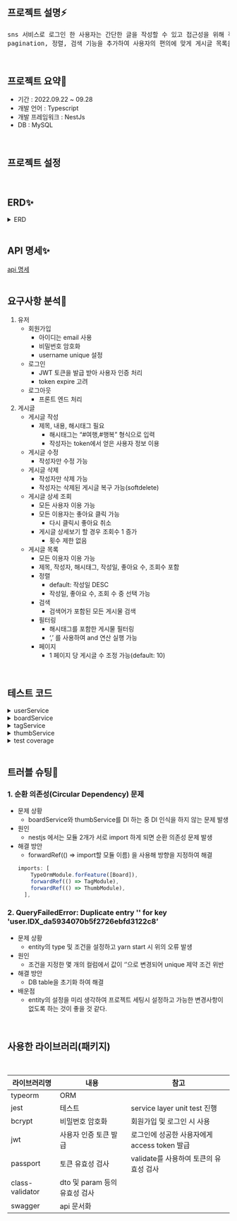 #

## 프로젝트 설명⚡️

<pre>
sns 서비스로 로그인 한 사용자는 간단한 글을 작성할 수 있고 접근성을 위해 작성한 글은 비로그인 유저를 포함한 모두가 조회할 수 있도록 하였습니다.
pagination, 정렬, 검색 기능을 추가하여 사용자의 편의에 맞게 게시글 목록을 조회 할 수 있습니다.
</pre>

</br>

## 프로젝트 요약🌈

- 기간 : 2022.09.22 ~ 09.28
- 개발 언어 : Typescript
- 개발 프레임워크 : NestJs
- DB : MySQL

</br>

## 프로젝트 설정

</br>

## ERD✨

<details>
<summary>ERD</summary>
<img width="500" alt="image" src="https://velog.velcdn.com/images/jhlee123/post/980b2168-bfbc-4a89-8d23-e1b045d3cd4d/image.png">
</details>

</br>

## API 명세✨

[api 명세](https://www.notion.so/2dcd93256cea470cbd64d2d1aac58f9c?v=6bb97da0351947c4862cd312e653a1ea)
</br></br>

## 요구사항 분석🌟

1. 유저
   - 회원가입
     - 아이디는 email 사용
     - 비밀번호 암호화
     - username unique 설정
   - 로그인
     - JWT 토큰을 발급 받아 사용자 인증 처리
     - token expire 고려
   - 로그아웃
     - 프론트 엔드 처리
2. 게시글
   - 게시글 작성
     - 제목, 내용, 해시태그 필요
       - 해시태그는 “#여행,#행복” 형식으로 입력
       - 작성자는 token에서 얻은 사용자 정보 이용
   - 게시글 수정
     - 작성자만 수정 가능
   - 게시글 삭제
     - 작성자만 삭제 가능
     - 작성자는 삭제된 게시글 복구 가능(softdelete)
   - 게시글 상세 조회
     - 모든 사용자 이용 가능
     - 모든 이용자는 좋아요 클릭 가능
       - 다시 클릭시 좋아요 취소
     - 게시글 상세보기 할 경우 조회수 1 증가
       - 횟수 제한 없음
   - 게시글 목록
     - 모든 이용자 이용 가능
     - 제목, 작성자, 해시태그, 작성일, 좋아요 수, 조회수 포함
     - 정렬
       - default: 작성일 DESC
       - 작성일, 좋아요 수, 조회 수 중 선택 가능
     - 검색
       - 검색어가 포함된 모든 게시물 검색
     - 필터링
       - 해시태그를 포함한 게시물 필터링
       - ‘,’ 를 사용하여 and 연산 실행 가능
     - 페이지
       - 1 페이지 당 게시글 수 조정 가능(default: 10)

</br>

## 테스트 코드

<details>
<summary>userService</summary>
<img width="300" alt="image" src="https://velog.velcdn.com/images/jhlee123/post/8a021ac1-5c26-43c8-8808-435a96789fde/image.png">
</details>

<details>
<summary>boardService</summary>
<img width="300" alt="image" src="https://velog.velcdn.com/images/jhlee123/post/fd1b0909-4ecc-4d1b-9589-8acefe820060/image.png">
</details>

<details>
<summary>tagService</summary>
<img width="300" alt="image" src="https://velog.velcdn.com/images/jhlee123/post/8c9013eb-80d6-471f-b572-cd6ebfe0e158/image.png">
</details>

<details>
<summary>thumbService</summary>
<img width="300" alt="image" src="https://velog.velcdn.com/images/jhlee123/post/07d0fd02-e17f-4345-bfee-5ac34485aed2/image.png">
</details>

<details>
<summary>test coverage</summary>
<img width="800" alt="image" src="https://velog.velcdn.com/images/jhlee123/post/51219225-a535-4d47-81b3-5d8aaf9c1ea6/image.png">
</details>

</br>

## 트러블 슈팅🚀

### 1. 순환 의존성(Circular Dependency) 문제

- 문제 상황
  - boardService와 thumbService를 DI 하는 중 DI 인식을 하지 않는 문제 발생
- 원인
  - nestjs 에서는 모듈 2개가 서로 import 하게 되면 순환 의존성 문제 발생
- 해결 방안
  - forwardRef(() ⇒ import할 모듈 이름) 을 사용해 방향을 지정하여 해결
  ```typescript
  imports: [
      TypeOrmModule.forFeature([Board]),
      forwardRef(() => TagModule),
      forwardRef(() => ThumbModule),
    ],
  ```

### 2. QueryFailedError: Duplicate entry '' for key 'user.IDX_da5934070b5f2726ebfd3122c8’

- 문제 상황
  - entity의 type 및 조건을 설정하고 yarn start 시 위의 오류 발생
- 원인
  - 조건을 지정한 몇 개의 컬럼에서 값이 ‘’으로 변경되어 unique 제약 조건 위반
- 해결 방안
  - DB table을 초기화 하여 해결
- 배운점
  - entity의 설정을 미리 생각하여 프로젝트 세팅시 설정하고 가능한 변경사항이 없도록 하는 것이 좋을 것 같다.

</br>

## 사용한 라이브러리(패키지)

</br>

| 라이브러리명    | 내용                          | 참고                                         |
| --------------- | ----------------------------- | -------------------------------------------- |
| typeorm         | ORM                           |                                              |
| jest            | 테스트                        | service layer unit test 진행                 |
| bcrypt          | 비밀번호 암호화               | 회원가입 및 로그인 시 사용                   |
| jwt             | 사용자 인증 토큰 발급         | 로그인에 성공한 사용자에게 access token 발급 |
| passport        | 토큰 유효성 검사              | validate를 사용하여 토큰의 유효성 검사       |
| class-validator | dto 및 param 등의 유효성 검사 |                                              |
| swagger         | api 문서화                    |                                              |
